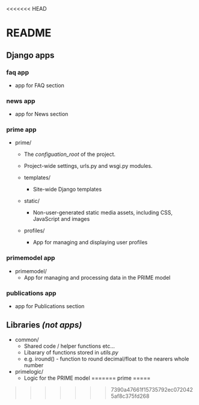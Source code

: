 <<<<<<< HEAD
# README

## Django apps

### faq app

- app for FAQ section

### news app

- app for News section


### prime app

- prime/ 
	- The *configuation_root* of the project.  
	- Project-wide settings, urls.py and wsgi.py modules.
	
	- templates/ 	
		- Site-wide Django templates
	- static/
		- Non-user-generated static media assets, including CSS, JavaScript and images
	- profiles/
		- App for managing and displaying user profiles

### primemodel app

- primemodel/ 	
	- App for managing and processing data in the PRIME model
	
### publications app

- app for Publications section

## Libraries *(not apps)*
- common/
	- Shared code / helper functions etc…
	- Libarary of functions stored in *utils.py*
	- e.g. iround() - function to round decimal/float to the nearers whole number 
- primelogic/
	- Logic for the PRIME model 
=======
prime
=====
>>>>>>> 7390a47661f15735792ec0720425af8c375fd268
